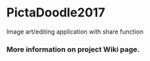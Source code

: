 # PictaDoodle2017
Image art/editing application with share function

### More information on project Wiki page.
